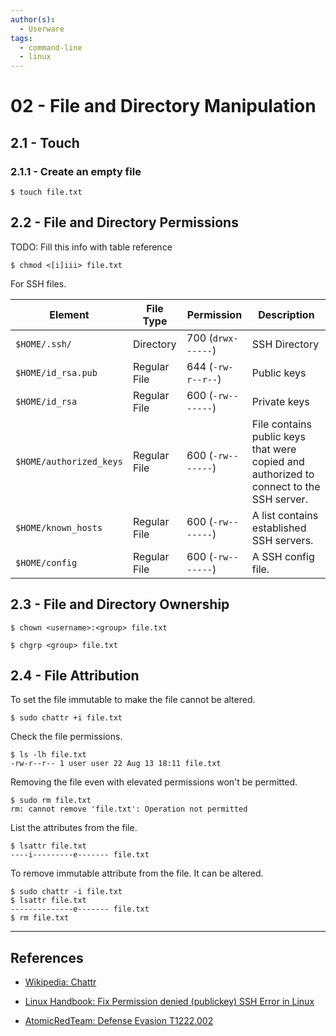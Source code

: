 ```yaml
---
author(s):
  - Userware
tags:
  - command-line
  - linux
---
```

# 02 - File and Directory Manipulation

## 2.1 - Touch

### 2.1.1 - Create an empty file

```
$ touch file.txt
```

## 2.2 -  File and Directory Permissions

TODO: Fill this info with table reference

```
$ chmod <[i]iii> file.txt
```


For SSH files.

| Element                 | File Type    | Permission         | Description                                                                             |
| ----------------------- | ------------ | ------------------ | --------------------------------------------------------------------------------------- |
| `$HOME/.ssh/`           | Directory    | 700 (`drwx------`) | SSH Directory                                                                           |
| `$HOME/id_rsa.pub`      | Regular File | 644 (`-rw-r--r--`) | Public keys                                                                             |
| `$HOME/id_rsa`          | Regular File | 600 (`-rw-------`) | Private keys                                                                            |
| `$HOME/authorized_keys` | Regular File | 600 (`-rw-------`) | File contains public keys that were copied and authorized to connect to the SSH server. |
| `$HOME/known_hosts`     | Regular File | 600 (`-rw-------`) | A list contains established SSH servers.                                                |
| `$HOME/config`          | Regular File | 600 (`-rw-------`) | A SSH config file.                                                                      |

## 2.3 -  File and Directory Ownership

```
$ chown <username>:<group> file.txt

$ chgrp <group> file.txt
```

## 2.4 -  File Attribution

To set the file immutable to make the file cannot be altered.

```
$ sudo chattr +i file.txt
```

Check the file permissions.

```
$ ls -lh file.txt
-rw-r--r-- 1 user user 22 Aug 13 18:11 file.txt
```

Removing the file even with elevated permissions won't be permitted.

```
$ sudo rm file.txt
rm: cannot remove 'file.txt': Operation not permitted
```

List the attributes from the file.

```
$ lsattr file.txt
----i---------e------- file.txt
```

To remove immutable attribute from the file. It can be altered.

```
$ sudo chattr -i file.txt
$ lsattr file.txt
--------------e------- file.txt
$ rm file.txt
```

---
## References

- [Wikipedia: Chattr](https://en.wikipedia.org/wiki/Chattr)

- [Linux Handbook: Fix Permission denied (publickey) SSH Error in Linux](https://linuxhandbook.com/fix-permission-denied-publickey/)

- [AtomicRedTeam: Defense Evasion T1222.002](https://atomicredteam.io/defense-evasion/T1222.002/)